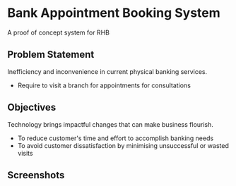 # Bank Appointment Booking System

A proof of concept system for RHB

## Problem Statement

Inefficiency and inconvenience in current physical banking services.
- Require to visit a branch for appointments for consultations

## Objectives

Technology brings impactful changes that can make business flourish.
- To reduce customer's time and effort to accomplish banking needs
- To avoid customer dissatisfaction by minimising unsuccessful or wasted visits

## Screenshots
